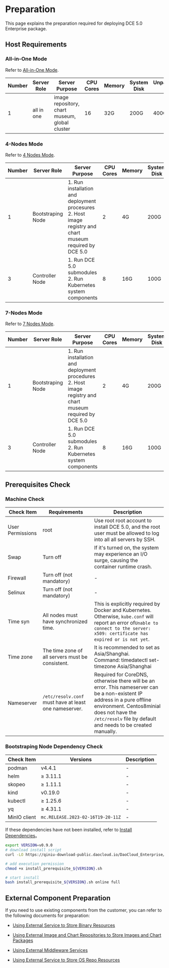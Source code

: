 # Preparation

This page explains the preparation required for deploying DCE 5.0 Enterprise package.

## Host Requirements

### All-in-One Mode

Refer to [All-in-One Mode](./deploy-arch.md#all-in-one).

| **Number** | **Server Role** | **Server Purpose**                               | **CPU Cores** | **Memory** | **System Disk** | **Unpartitioned Disk** |
| ---------- | --------------- | ------------------------------------------------ | ------------- | ---------- | -------------- | ---------------------- |
| 1          | all in one      | image repository, chart museum, global cluster | 16            | 32G        | 200G           | 400G                   |

### 4-Nodes Mode

Refer to [4 Nodes Mode](./deploy-arch.md#4).

| **Number** | **Server Role** | **Server Purpose**                                             | **CPU Cores** | **Memory** | **System Disk** | **Unpartitioned Disk** |
| ---------- | --------------- | -------------------------------------------------------------- | ------------- | ---------- | -------------- | ---------------------- |
| 1          | Bootstraping Node       | 1. Run installation and deployment procesures<br />2. Host image registry and chart museum required by DCE 5.0 | 2             | 4G         | 200G           | -                      |
| 3          | Controller Node          | 1. Run DCE 5.0 submodules<br />2. Run Kubernetes system components | 8             | 16G        | 100G           | 200G                   |

### 7-Nodes Mode

Refer to [7 Nodes Mode](./deploy-arch.md#7-1-6).

| **Number** | **Server Role** | **Server Purpose**                                             | **CPU Cores** | **Memory** | **System Disk** | **Unpartitioned Disk** |
| ---------- | --------------- | -------------------------------------------------------------- | ------------- | ---------- | -------------- | ---------------------- |
| 1          | Bootstraping Node       | 1. Run installation and deployment procedures<br />2. Host image registry and chart museum required by DCE 5.0 | 2             | 4G         | 200G           | -                      |
| 3          | Controller Node          | 1. Run DCE 5.0 submodules<br />2. Run Kubernetes system components   | 8             | 16G        | 100G           | 200G

## Prerequisites Check

### Machine Check

| **Check Item** | **Requirements**               | **Description**                                                                                                                                                                                                                                                               |
| -------------- | ---------------------------------------- | ----------------------------------------------------------------------------------------------------------------------------------------------------------------------------------------------------------------------------------------------------------------------------- |
| User Permissions | root                                      | Use root root account to install DCE 5.0, and the root user must be allowed to log into all all servers by SSH.                                                                                                                                                                 |
| Swap             | Turn off                                  | If it's turned on, the system may experience an I/O surge, causing the container runtime crash.                                                                                                                                        |
| Firewall        | Turn off (not mandatory)                  | -                                                                                                                                                                                                                                                                             |
| Selinux         | Turn off (not mandatory)                  | -                                                                                                                                                                                                                                                                             |
| Time syn| All nodes must have synchronized time. | This is explicitly required by Docker and Kubernetes. Otherwise, `kube.conf` will report an error of`Unable to connect to the server: x509: certificate has expired or is not yet`.                                                                                               |
| Time zone       | The time zone of all servers must be consistent. | It is recommended to set as Asia/Shanghai. <br />Command: timedatectl set-timezone Asia/Shanghai                                                                                                                                                              |
| Nameserver      | `/etc/resolv.conf` must have at least one nameserver. | Required for CoreDNS, otherwise there will be an error. This nameserver can be a non-existent IP address in a pure offline environment. Centos8minial does not have the `/etc/resolv` file by default and needs to be created manually. |

### Bootstraping Node Dependency Check

| **Check Item**   | **Versions** | **Description** |
| ---------------- |-------------| --------------- |
| podman           | v4.4.1      | -               |
| helm             | ≥ 3.11.1    | -               |
| skopeo           | ≥ 1.11.1    | -               |
| kind             | v0.19.0     | -               |
| kubectl          | ≥ 1.25.6    | -               |
| yq               | ≥ 4.31.1    | -               |
| MinIO client     | `mc.RELEASE.2023-02-16T19-20-11Z`            | -|

If these dependencies have not been installed, refer to [Install Dependencies](../install-tools.md)。

```bash
export VERSION=v0.9.0
# download install script
curl -LO https://qiniu-download-public.daocloud.io/DaoCloud_Enterprise/dce5/install_prerequisite_${VERSION}.sh

# add execution permission
chmod +x install_prerequisite_${VERSION}.sh

# start install
bash install_prerequisite_${VERSION}.sh online full
```

## External Component Preparation

If you need to use existing components from the customer, you can refer to the following documents for preparation:

- [Using External Service to Store Binary Resources](external/external-binary.md)

- [Using External Image and Chart Repositories to Store Images and Chart Packages](external/external-imageandchart.md)

- [Using External Middleware Services](external/external-middlewares.md)

- [Using External Service to Store OS Repo Resources](external/external-os.md)
